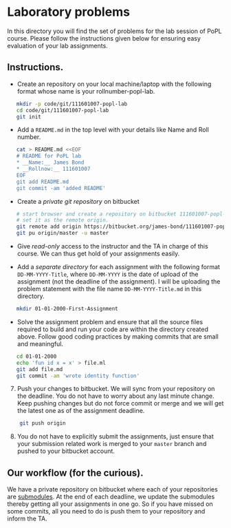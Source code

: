 # Laboratory problems

In this directory you will find the set of problems for the lab
session of PoPL course. Please follow the instructions given below for
ensuring easy evaluation of your lab assignments.

## Instructions.

* Create an repository on your local machine/laptop with the
  following format whose name is your rollnumber-popl-lab.

```sh
   mkdir -p code/git/111601007-popl-lab
   cd code/git/111601007-popl-lab
   git init

```

* Add a `README.md` in the top level with your details like Name and
  Roll number.

```sh
   cat > README.md <<EOF
   # README for PoPL lab
   * __Name:__ James Bond
   * __Rollnow:__ 111601007
   EOF
   git add README.md
   git commit -am 'added README'

```

* Create a _private git repository_ on bitbucket

```sh
   # start browser and create a repository on bitbucket 111601007-popl-lab
   # set it as the remote origin.
   git remote add origin https://bitbucket.org/james-bond/111601007-popl-lab
   git pu origin/master -u master

```

* Give _read-only_ access to the instructor and the TA in charge of
   this course. We can thus get hold of your assignments easily.

* Add a _separate directory_ for each assignment with the following
   format `DD-MM-YYYY-Title`, where `DD-MM-YYYY` is the date of upload
   of the assignment (not the deadline of the assignment). I will be
   uploading the problem statement with the file name
   `DD-MM-YYYY-Title.md` in this directory.

```sh
   mkdir 01-01-2000-First-Assignment
```

* Solve the assignment problem and ensure that all the source files
  required to build and run your code are within the directory
  created above. Follow good coding practices by making commits that
  are small and meaningful.

```sh
   cd 01-01-2000
   echo 'fun id x = x' > file.ml
   git add file.md
   git commit -am 'wrote identity function'
```

7. Push your changes to bitbucket. We will sync from your repository
   on the deadline. You do not have to worry about any last minute
   change. Keep pushing changes but do not force commit or merge and
   we will get the latest one as of the assignment deadline.

```sh
    git push origin
```

8. You do not have to explicitly submit the assignments, just ensure
   that your submission related work is merged to your `master` branch
   and pushed to your bitbucket account.

## Our workflow (for the curious).

We have a private repository on bitbucket where each of your
repositories are [submodules]. At the end of each deadline, we update
the submodules thereby getting all your assignments in one go. So if
you have missed on some commits, all you need to do is push them to
your repository and inform the TA.

[submodules]: <https://git-scm.com/book/en/v2/Git-Tools-Submodules>
